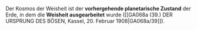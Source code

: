 
Der Kosmos der Weisheit ist der **vorhergehende planetarische Zustand** der Erde, in dem die **Weisheit ausgearbeitet** wurde ([[GA068a (39.) DER URSPRUNG DES BÖSEN, Kassel, 20. Februar 1908|GA068a/39]]).
